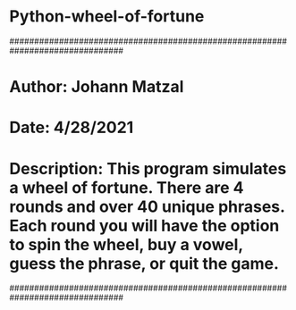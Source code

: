 # Python-wheel-of-fortune

###############################################################################
# Author: Johann Matzal
# Date: 4/28/2021
# Description: This program simulates a wheel of fortune. There are 4 rounds and over 40 unique phrases. Each round you will have the option to spin the wheel, buy a vowel, guess the phrase, or quit the game.
###############################################################################
